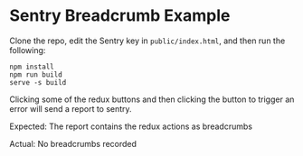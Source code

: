 # Sentry Breadcrumb Example

Clone the repo, edit the Sentry key in `public/index.html`, and then run the following:

```
npm install
npm run build
serve -s build
```

Clicking some of the redux buttons and then clicking the button to trigger an error will send a report to sentry.

Expected: The report contains the redux actions as breadcrumbs

Actual: No breadcrumbs recorded
